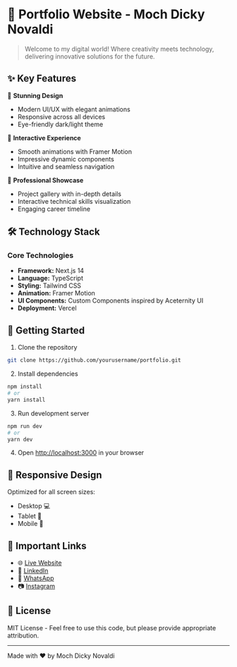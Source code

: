 # 🌟 Portfolio Website - Moch Dicky Novaldi

> Welcome to my digital world! Where creativity meets technology, delivering innovative solutions for the future.

## ✨ Key Features

🎨 **Stunning Design**

- Modern UI/UX with elegant animations
- Responsive across all devices
- Eye-friendly dark/light theme

🚀 **Interactive Experience**

- Smooth animations with Framer Motion
- Impressive dynamic components
- Intuitive and seamless navigation

💼 **Professional Showcase**

- Project gallery with in-depth details
- Interactive technical skills visualization
- Engaging career timeline

## 🛠️ Technology Stack

### Core Technologies

- **Framework:** Next.js 14
- **Language:** TypeScript
- **Styling:** Tailwind CSS
- **Animation:** Framer Motion
- **UI Components:** Custom Components inspired by Aceternity UI
- **Deployment:** Vercel

## 🚀 Getting Started

1. Clone the repository

```bash
git clone https://github.com/yourusername/portfolio.git
```

2. Install dependencies

```bash
npm install
# or
yarn install
```

3. Run development server

```bash
npm run dev
# or
yarn dev
```

4. Open [http://localhost:3000](http://localhost:3000) in your browser

## 📱 Responsive Design

Optimized for all screen sizes:

- Desktop 💻
- Tablet 📱
- Mobile 📱

## 🔗 Important Links

- 🌐 [Live Website](https://mdickynovaldi.com)
- 💼 [LinkedIn](https://www.linkedin.com/in/mdickynovaldi/)
- 📱 [WhatsApp](https://wa.me/6285156262400)
- 📷 [Instagram](https://www.instagram.com/mochdickynovaldi/)

## 📄 License

MIT License - Feel free to use this code, but please provide appropriate attribution.

---

Made with ❤️ by Moch Dicky Novaldi
